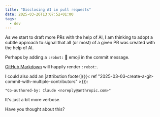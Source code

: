 ```yaml
---
title: "Disclosing AI in pull requests"
date: 2025-03-26T13:07:52+01:00
tags:
  - dev
---
```


As we start to draft more PRs with the help of AI, I am thinking to adopt a
subtle approach to signal that all (or most) of a given PR was created with the
help of AI.

Perhaps by adding a `:robot:` 🤖 emoji in the commit message.

[GitHub Markdown](https://api.github.com/emojis) will happily render `:robot:`.

I could also add an [attribution footer]({{< ref "2025-03-03-create-a-git-commit-with-multiple-contributors" >}}):

```
"Co-authored-by: Claude <noreply@anthropic.com>"
```

It's just a bit more verbose.

Have you thought about this?
